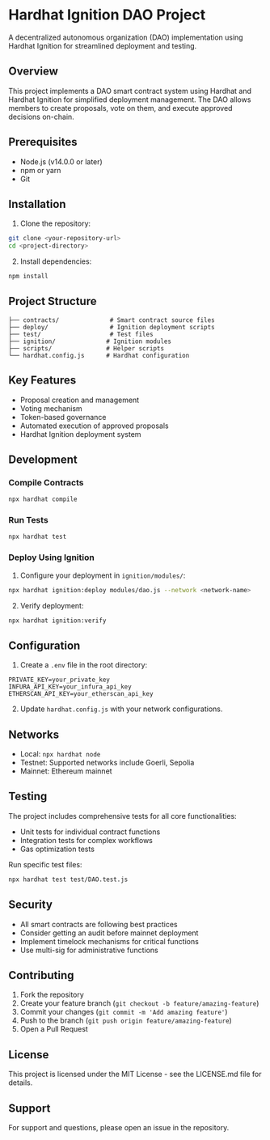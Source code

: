 # Hardhat Ignition DAO Project

A decentralized autonomous organization (DAO) implementation using Hardhat Ignition for streamlined deployment and testing.

## Overview

This project implements a DAO smart contract system using Hardhat and Hardhat Ignition for simplified deployment management. The DAO allows members to create proposals, vote on them, and execute approved decisions on-chain.

## Prerequisites

- Node.js (v14.0.0 or later)
- npm or yarn
- Git

## Installation

1. Clone the repository:
```bash
git clone <your-repository-url>
cd <project-directory>
```

2. Install dependencies:
```bash
npm install
```

## Project Structure

```
├── contracts/              # Smart contract source files
├── deploy/                 # Ignition deployment scripts
├── test/                   # Test files
├── ignition/              # Ignition modules
├── scripts/               # Helper scripts
└── hardhat.config.js      # Hardhat configuration
```

## Key Features

- Proposal creation and management
- Voting mechanism
- Token-based governance
- Automated execution of approved proposals
- Hardhat Ignition deployment system

## Development

### Compile Contracts

```bash
npx hardhat compile
```

### Run Tests

```bash
npx hardhat test
```

### Deploy Using Ignition

1. Configure your deployment in `ignition/modules/`:
```bash
npx hardhat ignition:deploy modules/dao.js --network <network-name>
```

2. Verify deployment:
```bash
npx hardhat ignition:verify
```

## Configuration

1. Create a `.env` file in the root directory:
```
PRIVATE_KEY=your_private_key
INFURA_API_KEY=your_infura_api_key
ETHERSCAN_API_KEY=your_etherscan_api_key
```

2. Update `hardhat.config.js` with your network configurations.

## Networks

- Local: `npx hardhat node`
- Testnet: Supported networks include Goerli, Sepolia
- Mainnet: Ethereum mainnet

## Testing

The project includes comprehensive tests for all core functionalities:

- Unit tests for individual contract functions
- Integration tests for complex workflows
- Gas optimization tests

Run specific test files:
```bash
npx hardhat test test/DAO.test.js
```

## Security

- All smart contracts are following best practices
- Consider getting an audit before mainnet deployment
- Implement timelock mechanisms for critical functions
- Use multi-sig for administrative functions

## Contributing

1. Fork the repository
2. Create your feature branch (`git checkout -b feature/amazing-feature`)
3. Commit your changes (`git commit -m 'Add amazing feature'`)
4. Push to the branch (`git push origin feature/amazing-feature`)
5. Open a Pull Request

## License

This project is licensed under the MIT License - see the LICENSE.md file for details.

## Support

For support and questions, please open an issue in the repository.